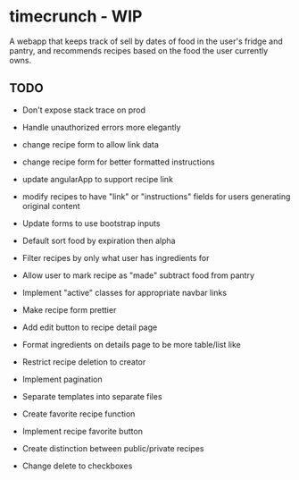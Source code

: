 # timecrunch - WIP

A webapp that keeps track of sell by dates of food in the user's fridge and pantry, and recommends recipes based on the food the user currently owns.

## TODO

* Don't expose stack trace on prod

* Handle unauthorized errors more elegantly

* change recipe form to allow link data

* change recipe form for better formatted instructions

* update angularApp to support recipe link

* modify recipes to have "link" or "instructions" fields for users generating original content

* Update forms to use bootstrap inputs

* Default sort food by expiration then alpha

* Filter recipes by only what user has ingredients for

* Allow user to mark recipe as "made" subtract food from pantry

* Implement "active" classes for appropriate navbar links

* Make recipe form prettier

* Add edit button to recipe detail page

* Format ingredients on details page to be more table/list like

* Restrict recipe deletion to creator

* Implement pagination

* Separate templates into separate files

* Create favorite recipe function

* Implement recipe favorite button

* Create distinction between public/private recipes

* Change delete to checkboxes